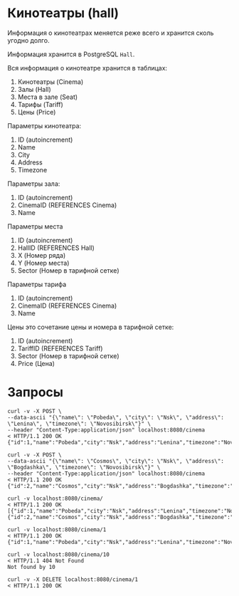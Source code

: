 # Кинотеатры (hall)

Информация о кинотеатрах меняется реже всего и хранится сколь угодно долго.

Информация хранится в PostgreSQL `Hall`.

Вся информация о кинотеатре хранится в таблицах:
1. Кинотеатры (Cinema)
2. Залы (Hall)
3. Места в зале (Seat)
4. Тарифы (Tariff)
5. Цены (Price)

Параметры кинотеатра:
1. ID (autoincrement)
2. Name
3. City
4. Address
5. Timezone

Параметры зала:
1. ID (autoincrement)
2. CinemaID (REFERENCES Cinema)
3. Name

Параметры места
1. ID (autoincrement)
2. HallID (REFERENCES Hall)
3. X (Номер ряда)
4. Y (Номер места)
5. Sector (Номер в тарифной сетке)

Параметры тарифа
1. ID (autoincrement)
2. CinemaID (REFERENCES Cinema)
3. Name

Цены это сочетание цены и номера в тарифной сетке:
1. ID (autoincrement)
2. TariffID (REFERENCES Tariff)
3. Sector (Номер в тарифной сетке)
4. Price (Цена)

# Запросы

```shell script
curl -v -X POST \
--data-ascii "{\"name\": \"Pobeda\", \"city\": \"Nsk\", \"address\": \"Lenina\", \"timezone\": \"Novosibirsk\"}" \
--header "Content-Type:application/json" localhost:8080/cinema
< HTTP/1.1 200 OK
{"id":1,"name":"Pobeda","city":"Nsk","address":"Lenina","timezone":"Novosibirsk"}

curl -v -X POST \
--data-ascii "{\"name\": \"Cosmos\", \"city\": \"Nsk\", \"address\": \"Bogdashka\", \"timezone\": \"Novosibirsk\"}" \
--header "Content-Type:application/json" localhost:8080/cinema
< HTTP/1.1 200 OK
{"id":2,"name":"Cosmos","city":"Nsk","address":"Bogdashka","timezone":"Novosibirsk"}

curl -v localhost:8080/cinema/
< HTTP/1.1 200 OK
[{"id":1,"name":"Pobeda","city":"Nsk","address":"Lenina","timezone":"Novosibirsk"},
{"id":2,"name":"Cosmos","city":"Nsk","address":"Bogdashka","timezone":"Novosibirsk"}]

curl -v localhost:8080/cinema/1
< HTTP/1.1 200 OK
{"id":1,"name":"Pobeda","city":"Nsk","address":"Lenina","timezone":"Novosibirsk"}

curl -v localhost:8080/cinema/10
< HTTP/1.1 404 Not Found
Not found by 10

curl -v -X DELETE localhost:8080/cinema/1
< HTTP/1.1 200 OK
```